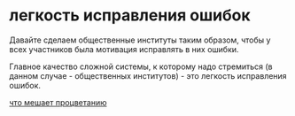 # легкость исправления ошибок
Давайте сделаем общественные институты таким образом, чтобы у всех участников была мотивация исправлять в них ошибки.

Главное качество сложной системы, к которому надо стремиться (в данном случае - общественных институтов) - это легкость исправления ошибок.

[что мешает процветанию](%D1%87%D1%82%D0%BE%20%D0%BC%D0%B5%D1%88%D0%B0%D0%B5%D1%82%20%D0%BF%D1%80%D0%BE%D1%86%D0%B2%D0%B5%D1%82%D0%B0%D0%BD%D0%B8%D1%8E)